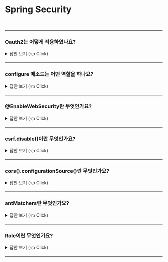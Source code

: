 # Spring Security
<br>

-----------------------
### Oauth2는 어떻게 적용하였나요? 

<details>
   <summary> 답안 보기 (👈 Click)</summary>
<br />

+ SecurityConfig 클래스를 활용하여 Oauth2Login과 관련한 config 설정을 하였습니다. <br>
    
    
   
</details>

-----------------------

### configure 메소드는 어떤 역할을 하나요? 

<details>
   <summary> 답안 보기 (👈 Click)</summary>
<br />

+  <br>
    
     
</details>

-----------------------

### @EnableWebSecurity란 무엇인가요? 

<details>
   <summary> 답안 보기 (👈 Click)</summary>
<br />

+ 스프링 시큐리티를 활성화시키는 어노테이션입니다. <br>
    
     
</details>

-----------------------

### csrf.disable()이란 무엇인가요? 

<details>
   <summary> 답안 보기 (👈 Click)</summary>
<br />

+ csrf를 비활성화시키는 메소드입니다. <br>
    
     
</details>

-----------------------

### cors().configurationSource()란 무엇인가요? 

<details>
   <summary> 답안 보기 (👈 Click)</summary>
<br />

+ cors와 관련된 설정을 추가하는데 사용합니다.  <br>
    
     
</details>

-----------------------

### antMatchers란 무엇인가요? 

<details>
   <summary> 답안 보기 (👈 Click)</summary>
<br />

+ 특정 URL에 대해서 어떻게 처리할지를 결정합니다. <br>
    
     
</details>

-----------------------
### Role이란 무엇인가요? 

<details>
   <summary> 답안 보기 (👈 Click)</summary>
<br />

-----------------------
+ 각 사용자의 권한을 관리하는 클래스입니다. <br>
    
</details>

-----------------------
